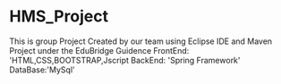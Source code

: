 # HMS_Project 
This is group Project Created by our team using Eclipse IDE and Maven Project under the EduBridge Guidence
FrontEnd: 'HTML,CSS,BOOTSTRAP,Jscript
BackEnd: 'Spring Framework'
DataBase:'MySql'

